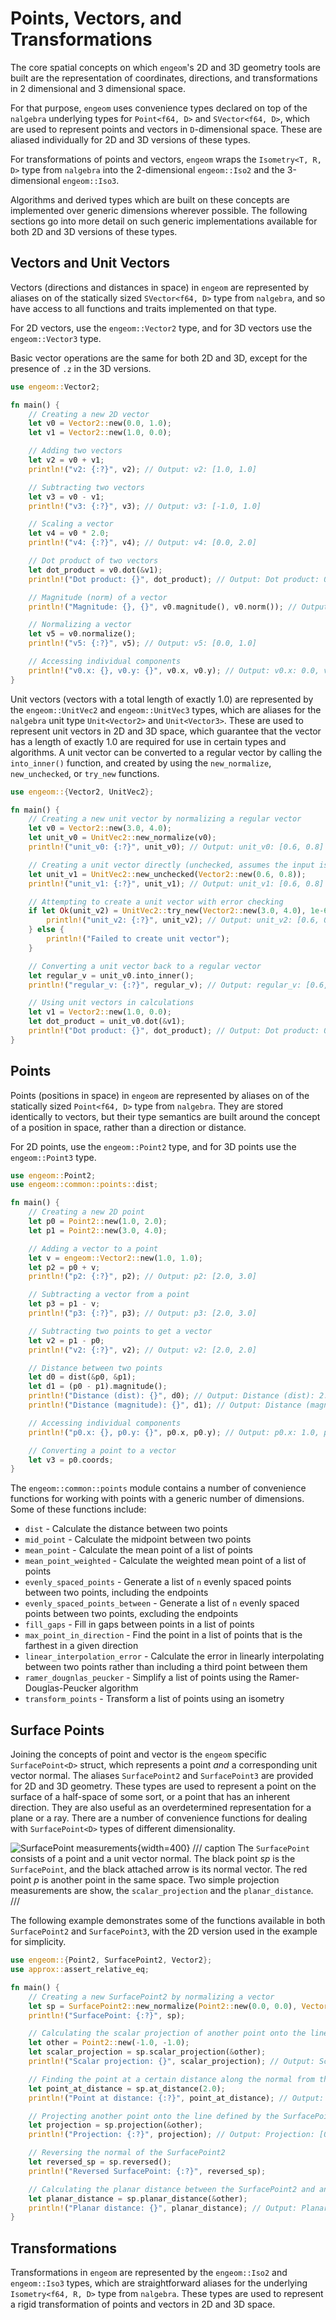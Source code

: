 # Points, Vectors, and Transformations

The core spatial concepts on which `engeom`'s 2D and 3D geometry tools are built are the representation of coordinates,
directions, and transformations in 2 dimensional and 3 dimensional space.

For that purpose, `engeom` uses convenience types declared on top of the `nalgebra` underlying types for `Point<f64, D>`
and `SVector<f64, D>`, which are used to represent points and vectors in `D`-dimensional space. These are aliased
individually for 2D and 3D versions of these types.

For transformations of points and vectors, `engeom` wraps the `Isometry<T, R, D>` type from `nalgebra` into the
2-dimensional `engeom::Iso2` and the 3-dimensional `engeom::Iso3`.

Algorithms and derived types which are built on these concepts are implemented over generic dimensions wherever
possible. The following sections go into more detail on such generic implementations available for both 2D and 3D
versions of these types.

## Vectors and Unit Vectors

Vectors (directions and distances in space) in `engeom` are represented by aliases on of the statically sized
`SVector<f64, D>` type from `nalgebra`, and so have access to all functions and traits implemented on that type.

For 2D vectors, use the `engeom::Vector2` type, and for 3D vectors use the `engeom::Vector3` type.

Basic vector operations are the same for both 2D and 3D, except for the presence of `.z` in the 3D versions.

```rust
use engeom::Vector2;

fn main() {
    // Creating a new 2D vector
    let v0 = Vector2::new(0.0, 1.0);
    let v1 = Vector2::new(1.0, 0.0);

    // Adding two vectors
    let v2 = v0 + v1;
    println!("v2: {:?}", v2); // Output: v2: [1.0, 1.0]

    // Subtracting two vectors
    let v3 = v0 - v1;
    println!("v3: {:?}", v3); // Output: v3: [-1.0, 1.0]

    // Scaling a vector
    let v4 = v0 * 2.0;
    println!("v4: {:?}", v4); // Output: v4: [0.0, 2.0]

    // Dot product of two vectors
    let dot_product = v0.dot(&v1);
    println!("Dot product: {}", dot_product); // Output: Dot product: 0.0

    // Magnitude (norm) of a vector
    println!("Magnitude: {}, {}", v0.magnitude(), v0.norm()); // Output: Magnitude: 1.0, 1.0

    // Normalizing a vector
    let v5 = v0.normalize();
    println!("v5: {:?}", v5); // Output: v5: [0.0, 1.0]

    // Accessing individual components
    println!("v0.x: {}, v0.y: {}", v0.x, v0.y); // Output: v0.x: 0.0, v0.y: 1.0
}
```

Unit vectors (vectors with a total length of exactly 1.0) are represented by the `engeom::UnitVec2` and
`engeom::UnitVec3` types, which are aliases for the `nalgebra` unit type `Unit<Vector2>` and `Unit<Vector3>`. These are
used to represent unit vectors in 2D and 3D space, which guarantee that the vector has a length of exactly 1.0 are
required for use in certain types and algorithms. A unit vector can be converted to a regular vector by calling the
`into_inner()` function, and created by using the `new_normalize`, `new_unchecked`, or `try_new` functions.

```rust
use engeom::{Vector2, UnitVec2};

fn main() {
    // Creating a new unit vector by normalizing a regular vector
    let v0 = Vector2::new(3.0, 4.0);
    let unit_v0 = UnitVec2::new_normalize(v0);
    println!("unit_v0: {:?}", unit_v0); // Output: unit_v0: [0.6, 0.8]

    // Creating a unit vector directly (unchecked, assumes the input is already normalized)
    let unit_v1 = UnitVec2::new_unchecked(Vector2::new(0.6, 0.8));
    println!("unit_v1: {:?}", unit_v1); // Output: unit_v1: [0.6, 0.8]

    // Attempting to create a unit vector with error checking
    if let Ok(unit_v2) = UnitVec2::try_new(Vector2::new(3.0, 4.0), 1e-6) {
        println!("unit_v2: {:?}", unit_v2); // Output: unit_v2: [0.6, 0.8]
    } else {
        println!("Failed to create unit vector");
    }

    // Converting a unit vector back to a regular vector
    let regular_v = unit_v0.into_inner();
    println!("regular_v: {:?}", regular_v); // Output: regular_v: [0.6, 0.8]

    // Using unit vectors in calculations
    let v1 = Vector2::new(1.0, 0.0);
    let dot_product = unit_v0.dot(&v1);
    println!("Dot product: {}", dot_product); // Output: Dot product: 0.6
}
```

## Points

Points (positions in space) in `engeom` are represented by aliases on of the statically sized `Point<f64, D>` type from
`nalgebra`. They are stored identically to vectors, but their type semantics are built around the concept of a position
in space, rather than a direction or distance.

For 2D points, use the `engeom::Point2` type, and for 3D points use the `engeom::Point3` type.

```rust
use engeom::Point2;
use engeom::common::points::dist;

fn main() {
    // Creating a new 2D point
    let p0 = Point2::new(1.0, 2.0);
    let p1 = Point2::new(3.0, 4.0);

    // Adding a vector to a point
    let v = engeom::Vector2::new(1.0, 1.0);
    let p2 = p0 + v;
    println!("p2: {:?}", p2); // Output: p2: [2.0, 3.0]

    // Subtracting a vector from a point
    let p3 = p1 - v;
    println!("p3: {:?}", p3); // Output: p3: [2.0, 3.0]

    // Subtracting two points to get a vector
    let v2 = p1 - p0;
    println!("v2: {:?}", v2); // Output: v2: [2.0, 2.0]

    // Distance between two points
    let d0 = dist(&p0, &p1);
    let d1 = (p0 - p1).magnitude();
    println!("Distance (dist): {}", d0); // Output: Distance (dist): 2.8284271247461903
    println!("Distance (magnitude): {}", d1); // Output: Distance (magnitude): 2.8284271247461903

    // Accessing individual components
    println!("p0.x: {}, p0.y: {}", p0.x, p0.y); // Output: p0.x: 1.0, p0.y: 2.0

    // Converting a point to a vector
    let v3 = p0.coords;
}
```

The `engeom::common::points` module contains a number of convenience functions for working with points with a generic
number of dimensions. Some of these functions include:

* `dist` - Calculate the distance between two points
* `mid_point` - Calculate the midpoint between two points
* `mean_point` - Calculate the mean point of a list of points
* `mean_point_weighted` - Calculate the weighted mean point of a list of points
* `evenly_spaced_points` - Generate a list of `n` evenly spaced points between two points, including the endpoints
* `evenly_spaced_points_between` - Generate a list of `n` evenly spaced points between two points, excluding the
  endpoints
* `fill_gaps` - Fill in gaps between points in a list of points
* `max_point_in_direction` - Find the point in a list of points that is the farthest in a given direction
* `linear_interpolation_error` - Calculate the error in linearly interpolating between two points rather than including
  a third point between them
* `ramer_dougnlas_peucker` - Simplify a list of points using the Ramer-Douglas-Peucker algorithm
* `transform_points` - Transform a list of points using an isometry

## Surface Points

Joining the concepts of point and vector is the `engeom` specific `SurfacePoint<D>` struct, which represents a point
*and* a corresponding unit vector normal. The aliases `SurfacePoint2` and `SurfacePoint3` are provided for 2D and 3D
geometry. These types are used to represent a point on the surface of a half-space of some sort, or a point that has an
inherent direction. They are also useful as an overdetermined representation for a plane or a ray. There are a number of
convenience functions for dealing with `SurfacePoint<D>` types of different dimensionality.

![`SurfacePoint` measurements](images/surface_point_meas.svg){width=400}
/// caption
The `SurfacePoint` consists of a point and a unit vector normal. The black point $sp$ is the `SurfacePoint`, and the
black attached arrow is its normal vector. The red point $p$ is another point in the same space. Two simple projection
measurements are show, the `scalar_projection` and the `planar_distance`.  
///

The following example demonstrates some of the functions available in both `SurfacePoint2` and `SurfacePoint3`, with
the 2D version used in the example for simplicity.

```rust
use engeom::{Point2, SurfacePoint2, Vector2};
use approx::assert_relative_eq;

fn main() {
    // Creating a new SurfacePoint2 by normalizing a vector
    let sp = SurfacePoint2::new_normalize(Point2::new(0.0, 0.0), Vector2::new(0.0, 1.0));
    println!("SurfacePoint: {:?}", sp);

    // Calculating the scalar projection of another point onto the line defined by the SurfacePoint2
    let other = Point2::new(-1.0, -1.0);
    let scalar_projection = sp.scalar_projection(&other);
    println!("Scalar projection: {}", scalar_projection); // Output: Scalar projection: -1.0

    // Finding the point at a certain distance along the normal from the SurfacePoint2
    let point_at_distance = sp.at_distance(2.0);
    println!("Point at distance: {:?}", point_at_distance); // Output: Point at distance: [0.0, 2.0]

    // Projecting another point onto the line defined by the SurfacePoint2
    let projection = sp.projection(&other);
    println!("Projection: {:?}", projection); // Output: Projection: [0.0, -1.0]

    // Reversing the normal of the SurfacePoint2
    let reversed_sp = sp.reversed();
    println!("Reversed SurfacePoint: {:?}", reversed_sp);

    // Calculating the planar distance between the SurfacePoint2 and another point
    let planar_distance = sp.planar_distance(&other);
    println!("Planar distance: {}", planar_distance); // Output: Planar distance: 1.0
}
```

## Transformations

Transformations in `engeom` are represented by the `engeom::Iso2` and `engeom::Iso3` types, which are straightforward
aliases for the underlying `Isometry<f64, R, D>` type from `nalgebra`. These types are used to represent a rigid 
transformation of points and vectors in 2D and 3D space.




